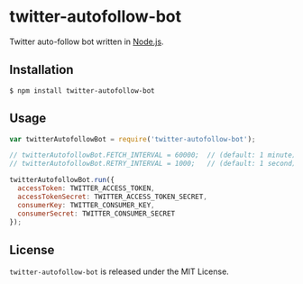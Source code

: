 # twitter-autofollow-bot

Twitter auto-follow bot written in [Node.js](http://nodejs.org/).

## Installation

    $ npm install twitter-autofollow-bot

## Usage

```js
var twitterAutofollowBot = require('twitter-autofollow-bot');

// twitterAutofollowBot.FETCH_INTERVAL = 60000;  // (default: 1 minute)
// twitterAutofollowBot.RETRY_INTERVAL = 1000;   // (default: 1 second)

twitterAutofollowBot.run({
  accessToken: TWITTER_ACCESS_TOKEN,
  accessTokenSecret: TWITTER_ACCESS_TOKEN_SECRET,
  consumerKey: TWITTER_CONSUMER_KEY,
  consumerSecret: TWITTER_CONSUMER_SECRET
});
```

## License

  `twitter-autofollow-bot` is released under the MIT License.
